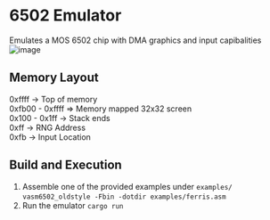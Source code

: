 # 6502 Emulator
Emulates a MOS 6502 chip with DMA graphics and input capibalities
![image](https://github.com/ArchUsr64/6502_emulator/assets/83179501/92f5f35a-5e2c-459c-ac8c-bbe036dd326e)

## Memory Layout  
0xffff -> Top of memory  
0xfb00 - 0xffff => Memory mapped 32x32 screen  
0x100 - 0x1ff -> Stack ends  
0xff -> RNG Address  
0xfb -> Input Location  

## Build and Execution
1. Assemble one of the provided examples under `examples/`  
   `vasm6502_oldstyle -Fbin -dotdir examples/ferris.asm`
2. Run the emulator
   `cargo run`
